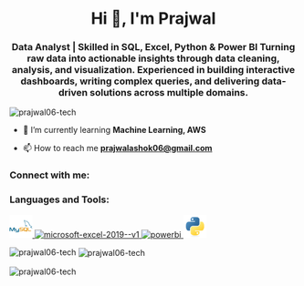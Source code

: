 <h1 align="center">Hi 👋, I'm Prajwal</h1>
<h3 align="center">Data Analyst | Skilled in SQL, Excel, Python & Power BI
Turning raw data into actionable insights through data cleaning, analysis, and visualization. Experienced in building interactive dashboards, writing complex queries, and delivering data-driven solutions across multiple domains.</h3>

<p align="left"> <img src="https://komarev.com/ghpvc/?username=prajwal06-tech&label=Profile%20views&color=0e75b6&style=flat" alt="prajwal06-tech" /> </p>

- 🌱 I’m currently learning **Machine Learning, AWS**

- 📫 How to reach me **prajwalashok06@gmail.com**

<h3 align="left">Connect with me:</h3>
<p align="left">
</p>

<h3 align="left">Languages and Tools:</h3>
<p align="left"> 
  <a href="https://www.mysql.com/" target="_blank" rel="noreferrer"> 
    <img src="https://raw.githubusercontent.com/devicons/devicon/master/icons/mysql/mysql-original-wordmark.svg" alt="mysql" width="40" height="40"/> 
  </a> 
   <a href="https://www.microsoft.com/en-us/microsoft-365/excel" target="_blank" rel="noreferrer"> 
    <img width="48" height="48" src="https://img.icons8.com/color/48/microsoft-excel-2019--v1.png" alt="microsoft-excel-2019--v1"/> 
  </a> 
  <a href="https://powerbi.microsoft.com/" target="_blank" rel="noreferrer"> 
    <img src="https://upload.wikimedia.org/wikipedia/commons/c/cf/New_Power_BI_Logo.svg" alt="powerbi" width="40" height="40"/> 
  </a> 
  <a href="https://www.python.org" target="_blank" rel="noreferrer"> 
    <img src="https://raw.githubusercontent.com/devicons/devicon/master/icons/python/python-original.svg" alt="python" width="40" height="40"/> 
  </a> 
</p>

<p><img align="left" src="https://github-readme-stats.vercel.app/api/top-langs?username=prajwal06-tech&show_icons=true&locale=en&layout=compact" alt="prajwal06-tech" /></p>

<p>&nbsp;<img align="center" src="https://github-readme-stats.vercel.app/api?username=prajwal06-tech&show_icons=true&locale=en" alt="prajwal06-tech" /></p>

<p><img align="center" src="https://github-readme-streak-stats.herokuapp.com/?user=prajwal06-tech&" alt="prajwal06-tech" /></p>


<!--
**Prajwal06-tech/Prajwal06-tech** is a ✨ _special_ ✨ repository because its `README.md` (this file) appears on your GitHub profile.

Here are some ideas to get you started:

- 🔭 I’m currently working on ...
- 🌱 I’m currently learning ...
- 👯 I’m looking to collaborate on ...
- 🤔 I’m looking for help with ...
- 💬 Ask me about ...
- 📫 How to reach me: ...
- 😄 Pronouns: ...
- ⚡ Fun fact: ...
-->
